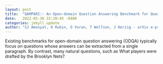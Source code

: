 ```yaml
---
layout: post
title:  "QAMPARI:: An Open-domain Question Answering Benchmark for Questions with Many Answers from Multiple Paragraphs"
date:   2022-05-30 22:20:45 -0400
categories: jekyll update
author: "SJ Amouyal, O Rubin, O Yoran, T Wolfson, J Herzig - arXiv e-prints, 2022"
---
```

Existing benchmarks for open-domain question answering (ODQA) typically focus on questions whose answers can be extracted from a single paragraph. By contrast, many natural questions, such as  What players were drafted by the Brooklyn Nets?  